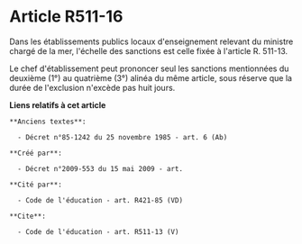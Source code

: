 # Article R511-16

Dans les établissements publics locaux d'enseignement relevant du ministre chargé de la mer, l'échelle des sanctions est
celle fixée à l'article R. 511-13. 

Le chef d'établissement peut prononcer seul les sanctions mentionnées du deuxième (1°) au quatrième (3°) alinéa du même
article, sous réserve que la durée de l'exclusion n'excède pas huit jours.

**Liens relatifs à cet article**

	**Anciens textes**:

	  - Décret n°85-1242 du 25 novembre 1985 - art. 6 (Ab)

	**Créé par**:

	  - Décret n°2009-553 du 15 mai 2009 - art.

	**Cité par**:

	  - Code de l'éducation - art. R421-85 (VD)

	**Cite**:

	  - Code de l'éducation - art. R511-13 (V)

